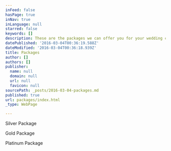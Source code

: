 ```yaml
---
inFeed: false
hasPage: true
inNav: true
inLanguage: null
starred: false
keywords: []
description: These are the packages we can offer you for your wedding coverage
datePublished: '2016-03-04T00:36:19.588Z'
dateModified: '2016-03-04T00:36:18.939Z'
title: Packages
author: []
authors: []
publisher:
  name: null
  domain: null
  url: null
  favicon: null
sourcePath: _posts/2016-03-04-packages.md
published: true
url: packages/index.html
_type: WebPage

---
```

Silver Package

Gold Package

Platinum Package